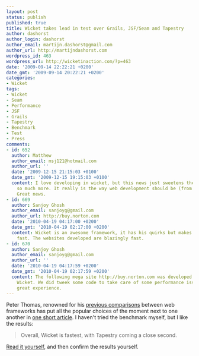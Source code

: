 ```yaml
---
layout: post
status: publish
published: true
title: Wicket takes lead in test over Grails, JSF/Seam and Tapestry
author: dashorst
author_login: dashorst
author_email: martijn.dashorst@gmail.com
author_url: http://martijndashorst.com
wordpress_id: 463
wordpress_url: http://wicketinaction.com/?p=463
date: '2009-09-14 22:22:21 +0200'
date_gmt: '2009-09-14 20:22:21 +0200'
categories:
- Wicket
tags:
- Wicket
- Seam
- Performance
- JSF
- Grails
- Tapestry
- Benchmark
- Test
- Press
comments:
- id: 652
  author: Matthew
  author_email: msj121@hotmail.com
  author_url: ''
  date: '2009-12-15 21:15:03 +0100'
  date_gmt: '2009-12-15 19:15:03 +0100'
  content: I love developing in wicket, but this news just sweetens the experience
    so much more. It really is the way web development should be (from an OO perspective).
    Great news.
- id: 669
  author: Sanjoy Ghosh
  author_email: sanjoyg@gmail.com
  author_url: http://buy.norton.com
  date: '2010-04-19 04:17:00 +0200'
  date_gmt: '2010-04-19 02:17:00 +0200'
  content: Wicket is an awesome framework, it has his quirks but makes code development
    fast. The websites developed are blazingly fast.
- id: 670
  author: Sanjoy Ghosh
  author_email: sanjoyg@gmail.com
  author_url: ''
  date: '2010-04-19 04:17:59 +0200'
  date_gmt: '2010-04-19 02:17:59 +0200'
  content: The following mega site http://buy.norton.com was developed using Apache
    Wicket. We did tweek some code to take care of some performance issues, overall
    great experience.
---
```

<p>Peter Thomas, renowned for his <a href="http://ptrthomas.wordpress.com/2009/01/14/seam-jsf-vs-wicket-performance-comparison">previous comparisons</a> between web frameworks has put all the popular choices of the moment next to one another in <a href="http://ptrthomas.wordpress.com/2009/09/14/perfbench-update-tapestry-5-and-grails/">one short article</a>. I haven't tried the benchmark myself, but I like the results:</p>
<blockquote><p>Overall, Wicket is fastest, with Tapestry coming a close second.</p></blockquote>
<p><a href="http://ptrthomas.wordpress.com/2009/09/14/perfbench-update-tapestry-5-and-grails/">Read it yourself</a>, and then confirm the results yourself.</p>
